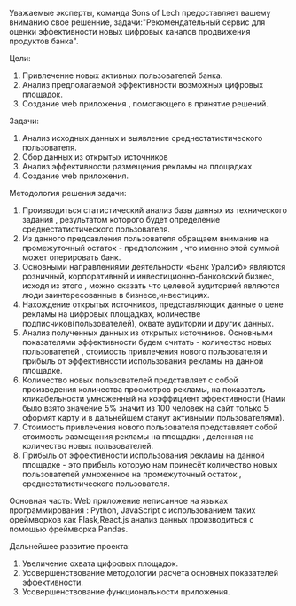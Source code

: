 Уважаемые эксперты, команда Sons of Lech предоставляет вашему вниманию свое решенние,
задачи:"Рекомендательный сервис для оценки эффективности новых цифровых каналов продвижения продуктов банка".

Цели:
  1. Привлечение новых активных пользователей банка.
  2. Анализ предполагаемой эффективности возможных цифровых площадок.
  3. Создание web приложения , помогающего в принятие решений.

Задачи:
  1. Анализ исходных данных и выявление среднестатистического пользователя.
  2. Сбор данных из открытых источников 
  3. Анализ эффективности размещения рекламы на площадках
  4. Создание web приложения.

Методология решения задачи:
  1. Производиться статистический анализ базы данных из технического задания , результатом которого будет определение
    среднестатистического пользователя.
  2. Из данного предсавления пользователя обращаем внимание на промежуточный остаток  - предположим , что именно этой суммой может оперировать
     банк.
  3. Основными направлениями деятельности «Банк Уралсиб» являются розничный, корпоративный и инвестиционно-банковский бизнес, 
     исходя из этого , можно сказать что целевой аудиторией являются люди заинтересованные в бизнесе,инвестициях.
  4. Нахождение открытых источников, представляющих данные о цене рекламы на цифровых площадках, количестве 
     подписчиков(пользователей), охвате аудитории и других данных.
  5. Анализ полученных данных из открытых источников. Основными показателями эффективности будем считать -
     количество новых пользователей , cтоимость привлечения нового пользователя и  прибыль от эффективности использования 
     рекламы на данной площадке.
  6. Количество новых пользователей представляет с собой произведения количества просмотров рекламы, на показатель кликабельности
     умноженный на коэффициент эффективности (Нами было взято значение 5% значит из 100 человек на сайт только 5 оформят 
     карту и в дальнейшем станут активными пользователями).
  7. Cтоимость привлечения нового пользователя представляет собой стоимость размещения рекламы на площадки , деленная на 
     количество новых пользователей.
  8. Прибыль от эффективности использования рекламы на данной площадке - это прибыль которую нам принесёт количество 
     новых пользователей умноженное на промежуточный остаток , среднестатистического пользователя.

Основная часть:
  Web приложение неписанное на языках программирования : Python, JavaScript с использованием таких  фреймворков как Flask,React.js
  анализ данных производиться с помощью  фреймворка Pandas.

Дальнейшее развитие проекта:
  1. Увеличение охвата цифровых площадок.
  2. Усовершенствование методологии расчета основных показателей эффективности.
  3. Усовершенствование функциональности приложения.
